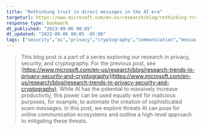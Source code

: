 ```yaml
---
title: "Rethinking trust in direct messages in the AI era"
targeturl: https://www.microsoft.com/en-us/research/blog/rethinking-trust-in-direct-messages-in-the-ai-era/
response_type: bookmark
dt_published: "2023-09-06 00:05"
dt_updated: "2023-09-06 00:05 -05:00"
tags: ["security","ai","privacy","cryptography","communication","messaging","socialmedia","trust"]
---
```


> This blog post is a part of a series exploring our research in privacy, security, and cryptography. For the previous post, see [https://www.microsoft.com/en-us/research/blog/research-trends-in-privacy-security-and-cryptography](https://www.microsoft.com/en-us/research/blog/research-trends-in-privacy-security-and-cryptography). While AI has the potential to massively increase productivity, this power can be used equally well for malicious purposes, for example, to automate the creation of sophisticated scam messages. In this post, we explore threats AI can pose for online communication ecosystems and outline a high-level approach to mitigating these threats.